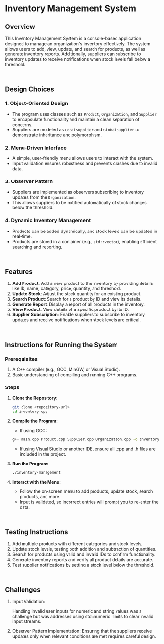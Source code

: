 # Inventory Management System

## Overview

This Inventory Management System is a console-based application designed to manage an organization's inventory effectively. The system allows users to add, view, update, and search for products, as well as generate inventory reports. Additionally, suppliers can subscribe to inventory updates to receive notifications when stock levels fall below a threshold.

<br>

## Design Choices

### 1. Object-Oriented Design

- The program uses classes such as `Product`, `Organization`, and `Supplier` to encapsulate functionality and maintain a clean separation of concerns.
- Suppliers are modeled as `LocalSupplier` and `GlobalSupplier` to demonstrate inheritance and polymorphism.

### 2. Menu-Driven Interface

- A simple, user-friendly menu allows users to interact with the system.
- Input validation ensures robustness and prevents crashes due to invalid data.

### 3. Observer Pattern

- Suppliers are implemented as observers subscribing to inventory updates from the `Organization`.
- This allows suppliers to be notified automatically of stock changes below the threshold.

### 4. Dynamic Inventory Management

- Products can be added dynamically, and stock levels can be updated in real-time.
- Products are stored in a container (e.g., `std::vector`), enabling efficient searching and reporting.

<br>

## Features

1. **Add Product**: Add a new product to the inventory by providing details like ID, name, category, price, quantity, and threshold.
2. **Update Stock**: Adjust the stock quantity for an existing product.
3. **Search Product**: Search for a product by ID and view its details.
4. **Generate Report**: Display a report of all products in the inventory.
5. **View Product**: View details of a specific product by its ID.
6. **Supplier Subscription**: Enable suppliers to subscribe to inventory updates and receive notifications when stock levels are critical.

<br>

## Instructions for Running the System

### Prerequisites

1. A C++ compiler (e.g., GCC, MinGW, or Visual Studio).
2. Basic understanding of compiling and running C++ programs.

### Steps

1. **Clone the Repository**:

   ```bash
   git clone <repository-url>
   cd inventory-cpp
   ```

2. **Compile the Program**:

   - If using GCC:

   ```bash
   g++ main.cpp Product.cpp Supplier.cpp Organization.cpp -o inventory-management
   ```

   - If using Visual Studio or another IDE, ensure all .cpp and .h files are included in the project.

3. **Run the Program**:

   ```bash
   ./inventory-management
   ```

4. **Interact with the Menu**:

   - Follow the on-screen menu to add products, update stock, search products, and more.
   - Input is validated, so incorrect entries will prompt you to re-enter the data.

<br>

## Testing Instructions

1. Add multiple products with different categories and stock levels.
2. Update stock levels, testing both addition and subtraction of quantities.
3. Search for products using valid and invalid IDs to confirm functionality.
4. Generate inventory reports and verify all product details are accurate.
5. Test supplier notifications by setting a stock level below the threshold.

<br>

## Challenges

1. Input Validation:

   Handling invalid user inputs for numeric and string values was a challenge but was addressed using std::numeric_limits to clear invalid input streams.

2. Observer Pattern Implementation:
   Ensuring that the suppliers receive updates only when relevant conditions are met requires careful design.
